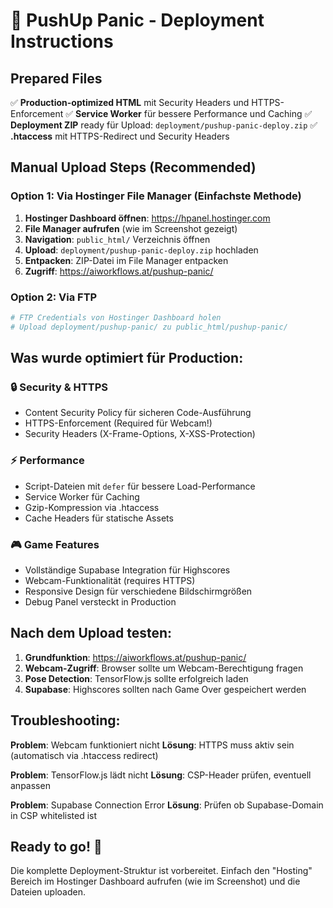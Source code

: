 # 🚀 PushUp Panic - Deployment Instructions

## Prepared Files
✅ **Production-optimized HTML** mit Security Headers und HTTPS-Enforcement
✅ **Service Worker** für bessere Performance und Caching
✅ **Deployment ZIP** ready für Upload: `deployment/pushup-panic-deploy.zip`
✅ **.htaccess** mit HTTPS-Redirect und Security Headers

## Manual Upload Steps (Recommended)

### Option 1: Via Hostinger File Manager (Einfachste Methode)
1. **Hostinger Dashboard öffnen**: https://hpanel.hostinger.com
2. **File Manager aufrufen** (wie im Screenshot gezeigt)
3. **Navigation**: `public_html/` Verzeichnis öffnen
4. **Upload**: `deployment/pushup-panic-deploy.zip` hochladen
5. **Entpacken**: ZIP-Datei im File Manager entpacken
6. **Zugriff**: https://aiworkflows.at/pushup-panic/

### Option 2: Via FTP
```bash
# FTP Credentials von Hostinger Dashboard holen
# Upload deployment/pushup-panic/ zu public_html/pushup-panic/
```

## Was wurde optimiert für Production:

### 🔒 Security & HTTPS
- Content Security Policy für sicheren Code-Ausführung
- HTTPS-Enforcement (Required für Webcam!)
- Security Headers (X-Frame-Options, X-XSS-Protection)

### ⚡ Performance
- Script-Dateien mit `defer` für bessere Load-Performance
- Service Worker für Caching
- Gzip-Kompression via .htaccess
- Cache Headers für statische Assets

### 🎮 Game Features
- Vollständige Supabase Integration für Highscores
- Webcam-Funktionalität (requires HTTPS)
- Responsive Design für verschiedene Bildschirmgrößen
- Debug Panel versteckt in Production

## Nach dem Upload testen:

1. **Grundfunktion**: https://aiworkflows.at/pushup-panic/
2. **Webcam-Zugriff**: Browser sollte um Webcam-Berechtigung fragen
3. **Pose Detection**: TensorFlow.js sollte erfolgreich laden
4. **Supabase**: Highscores sollten nach Game Over gespeichert werden

## Troubleshooting:

**Problem**: Webcam funktioniert nicht
**Lösung**: HTTPS muss aktiv sein (automatisch via .htaccess redirect)

**Problem**: TensorFlow.js lädt nicht
**Lösung**: CSP-Header prüfen, eventuell anpassen

**Problem**: Supabase Connection Error
**Lösung**: Prüfen ob Supabase-Domain in CSP whitelisted ist

## Ready to go! 🎯

Die komplette Deployment-Struktur ist vorbereitet. Einfach den "Hosting" Bereich im Hostinger Dashboard aufrufen (wie im Screenshot) und die Dateien uploaden.